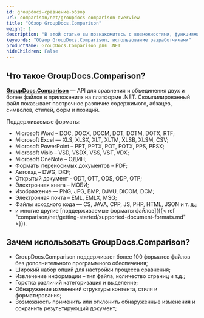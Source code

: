 ```yaml
---
id: groupdocs-сравнение-обзор
url: comparison/net/groupdocs-comparison-overview
title: "Обзор GroupDocs.Comparison"
weight: 1
description: "В этой статье вы познакомитесь с возможностями, функциями, поддерживаемыми форматами файлов и использованием разработчиками GroupDocs.Comparison for .NET — API для сравнения двух или более файлов и определения различий между ними."
keywords: "Обзор GroupDocs.Comparison, использование разработчиками"
productName: GroupDocs.Comparison для .NET
hideChildren: False
---
```

## Что такое GroupDocs.Comparison?

**[GroupDocs.Comparison](https://products.groupdocs.com/comparison/net)** — API для сравнения и объединения двух и более файлов в приложениях на платформе .NET. Скомпилированный файл показывает построчное различие содержимого, абзацев, символов, стилей, форм и позиций.

Поддерживаемые форматы:

* Microsoft Word – DOC, DOCX, DOCM, DOT, DOTM, DOTX, RTF;
* Microsoft Excel — XLS, XLSX, XLT, XLTM, XLSB, XLSM, CSV;
* Microsoft PowerPoint – PPT, PPTX, POT, POTX, PPS, PPSX;
* Microsoft Visio – VSD, VSDX, VSS, VST, VDX;
* Microsoft OneNote – ОДИН;
* Форматы переносимых документов – PDF;
* Автокад – DWG, DXF;
* Открытый документ - ODT, OTT, ODS, ODP, OTP;
* Электронная книга – МОБИ;
* Изображение — PNG, JPG, BMP, DJVU, DICOM, DCM;
* Электронная почта – EML, EMLX, MSG;
* Файлы исходного кода — CS, JAVA, CPP, JS, PHP, HTML, JSON и т. д.;
* и многие другие [поддерживаемые форматы файлов]({{< ref "comparison/net/getting-started/supported-document-formats.md" >}}).
    


## Зачем использовать GroupDocs.Comparison?

* GroupDocs.Comparison поддерживает более 100 форматов файлов без дополнительного программного обеспечения;
* Широкий набор опций для настройки процесса сравнения;
* Извлечение информации – тип файла, количество страниц и т.д.;
* Горстка различий категоризация и выделение;
* Обнаружение изменений структуры контента, стиля и форматирования;
* Возможность применить или отклонить обнаруженные изменения и сохранить результирующий документ;

